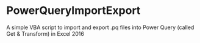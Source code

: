 # PowerQueryImportExport
A simple VBA script to import and export .pq files into Power Query (called Get &amp; Transform) in Excel 2016
